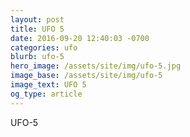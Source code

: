 ```yaml
---
layout: post
title: UFO 5
date: 2016-09-20 12:40:03 -0700
categories: ufo
blurb: ufo-5
hero_image: /assets/site/img/ufo-5.jpg
image_base: /assets/site/img/ufo-5
image_text: UFO 5
og_type: article
---
```


UFO-5
